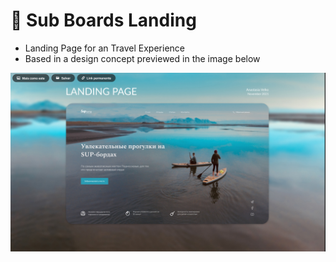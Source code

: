 # 📱 Sub Boards Landing

- Landing Page for an Travel Experience
- Based in a design concept previewed in the image below

![preview img](/preview.png)
